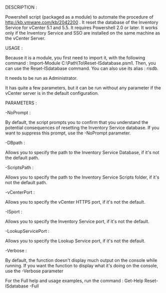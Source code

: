 DESCRIPTION :

Powershell script (packaged as a module) to automate the procedure of http://kb.vmware.com/kb/2042200 .
It reset the database of the Inventory Service for vCenter 5.1 and 5.5.
It requires Powershell 2.0 or later.
It works only if the Inventory Service and SSO are installed on the same machine as the vCenter Server.

USAGE :

Because it is a module, you first need to import it, with the following command :
Import-Module C:\Path\To\Reset-ISdatabase.psm1.
Then, you can use the Reset-ISdatabase command.
You can also use its alias : risdb.

It needs to be run as Administrator.

It has quite a few parameters, but it can be run without any parameter if the vCenter server is in the
default configuration.

PARAMETERS :

-NoPrompt :

By default, the script prompts you to confirm that you understand the potential consequences of resetting
the Inventory Service database.
If you want to suppress this prompt, use the -NoPrompt parameter.

-DBpath :

Allows you to specify the path to the Inventory Service Database, if it's not the default path.

-ScriptsPath :

Allows you to specify the path to the Inventory Service Scripts folder, if it's not the default path.

-vCenterPort :

Allows you to specify the vCenter HTTPS port, if it's not the default.

-ISport :

Allows you to specify the Inventory Service port, if it's not the default.

-LookupServicePort :

Allows you to specify the Lookup Service port, if it's not the default.

-Verbose :

By default, the function doesn't display much output on the console while running.
If you want the function to display what it's doing on the console, use the -Verbose parameter

For the Full help and usage examples, run the command : Get-Help Reset-ISdatabase -Full